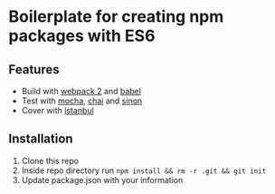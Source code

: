 # Boilerplate for creating npm packages with ES6 

## Features
* Build with [webpack 2](https://webpack.js.org/) and [babel](https://babeljs.io/)
* Test with [mocha](https://mochajs.org/), [chai](http://chaijs.com/) and [sinon](http://sinonjs.org/)
* Cover with [istanbul](https://github.com/gotwarlost/istanbul)

## Installation
1. Clone this repo
2. Inside repo directory run `npm install && rm -r .git && git init`
2. Update package.json with your information
